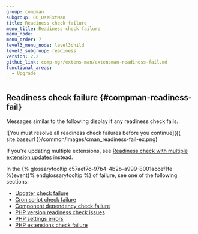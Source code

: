```yaml
---
group: compman
subgroup: 06_UseExtMan
title: Readiness check failure
menu_title: Readiness check failure
menu_node:
menu_order: 7
level3_menu_node: level3child
level3_subgroup: readiness
version: 2.2
github_link: comp-mgr/extens-man/extensman-readiness-fail.md
functional_areas:
  - Upgrade
---
```


## Readiness check failure {#compman-readiness-fail}
Messages similar to the following display if any readiness check fails. 

![You must resolve all readiness check failures before you continue]({{ site.baseurl }}/common/images/cman_readiness-fail-ex.png)

<div class="bs-callout bs-callout-info" id="info">
	<p>If you're updating multiple extensions, see <a href="{{ page.baseurl}}/comp-mgr/extens-man/extensman-readiness-multi.html#extensman-readiness-multi-fail">Readiness check with multiple extension updates</a> instead.</p>
</div>

In the {% glossarytooltip c57aef7c-97b4-4b2b-a999-8001accef1fe %}event{% endglossarytooltip %} of failure, see one of the following sections:

*	<a href="{{page.baseurl}}/comp-mgr/trouble/cman/updater.html">Updater check failure</a>
*	<a href="{{page.baseurl}}/comp-mgr/trouble/cman/cron.html">Cron script check failure</a>
*	<a href="{{page.baseurl}}/comp-mgr/trouble/cman/component-depend.html">Component dependency check failure</a>
*	<a href="{{page.baseurl}}/comp-mgr/trouble/cman/php-version.html">PHP version readiness check issues</a>
*	<a href="{{page.baseurl}}/install-gde/trouble/php/tshoot_php-set.html">PHP settings errors</a>
*	<a href="{{page.baseurl}}/install-gde/system-requirements.html">PHP extensions check failure</a>
